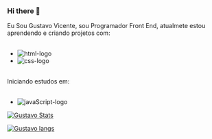 ### Hi there 👋

Eu Sou Gustavo Vicente, sou Programador Front End, atualmete estou aprendendo e criando projetos com:
<br>
<br>
- <img src="https://img.shields.io/badge/HTML5-E34F26?style=for-the-badge&logo=html5&logoColor=white" alt="html-logo" />
- <img src="https://img.shields.io/badge/CSS3-1572B6?style=for-the-badge&logo=css3&logoColor=white" alt="css-logo" />
<br>
Iniciando estudos em:
<br>
<br>

- <img src="https://img.shields.io/badge/JavaScript-F7DF1E?style=for-the-badge&logo=javascript&logoColor=black" alt="javaScript-logo" />

[![Gustavo Stats](https://github-readme-stats.vercel.app/api?username=gustavicen)](https://github.com/anuraghazra/github-readme-stats)

[![Gustavo langs](https://github-readme-stats.vercel.app/api/top-langs/?username=gustavicen)](https://github.com/anuraghazra/github-readme-stats)

